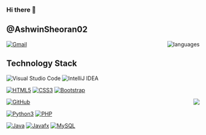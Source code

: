 ### Hi there 👋

<!--
**ArkaSarkar19/ArkaSarkar19** is a ✨ _special_ ✨ repository because its `README.md` (this file) appears on your GitHub profile.

Here are some ideas to get you started:

- 🔭 I’m currently working on ...
- 🌱 I’m currently learning ...
- 👯 I’m looking to collaborate on ...
- 🤔 I’m looking for help with ...
- 💬 Ask me about ...
- 📫 How to reach me: ...
- 😄 Pronouns: ...
- ⚡ Fun fact: ...
-->
## @AshwinSheoran02

<img align='right' src="https://github-readme-stats.vercel.app/api/top-langs/?username=ArkaSarkar19&layout=compact" alt="languages">


[![Gmail](https://img.shields.io/badge/-Gmail-red?style=up-square&logo=gmail&logoColor=white&link=mailto:itissandep98@gmail.com)](mailto:ashwin20288@iiitd.ac.in)

## Technology Stack


![Visual Studio Code](https://img.shields.io/badge/Visual%20Studio%20Code-0078d7.svg?style=for-the-badge&logo=visual-studio-code&logoColor=white)
![IntelliJ IDEA](https://img.shields.io/badge/IntelliJIDEA-000000.svg?style=for-the-badge&logo=intellij-idea&logoColor=white)



[![HTML5](https://img.shields.io/badge/-HTML5-E34F26?style=flat-square&logo=html5&logoColor=white&link=https://github.com/ArkaSarkar19/)](https://github.com/ArkaSarkar19/)
[![CSS3](https://img.shields.io/badge/-CSS3-1572B6?style=flat-square&logo=css3&link=https://github.com/ArkaSarkar19/)](https://github.com/ArkaSarkar19/)
[![Bootstrap](https://img.shields.io/badge/-Bootstrap-563D7C?style=flat-square&logo=bootstrap&link=https://github.com/ArkaSarkar19/)](https://github.com/ArkaSarkar19/)

<img align='right' src="https://github-readme-stats.vercel.app/api?username=ArkaSarkar19&show_icons=true">

[![GitHub](https://img.shields.io/badge/-GitHub-grey?style=flat-square&logo=github&link=https://github.com/ArkaSarkar19/)](https://github.com/ArkaSarkar19/)

[![Python3](https://img.shields.io/badge/-Python3-green?style=flat-square&logo=python&link=https://github.com/ArkaSarkar19/)](https://github.com/ArkaSarkar19/)
[![PHP](https://img.shields.io/badge/-PHP-brightgreen)](https://github.com/AshwinSheoran/)

[![Java](https://img.shields.io/badge/-Java-orange?style=flat-square&logo=java&link=https://github.com/ArkaSarkar19/)](https://github.com/ArkaSarkar19/)
[![Javafx](https://img.shields.io/badge/-JavaFX-blue?style=flat-square&logo=java&link=https://github.com/ArkaSarkar19/)](https://github.com/ArkaSarkar19/)
[![MySQL](https://img.shields.io/badge/-MySQL-violet?style=flat-square&logo=mysql&link=https://github.com/ArkaSarkar19/)](https://github.com/ArkaSarkar19/)
